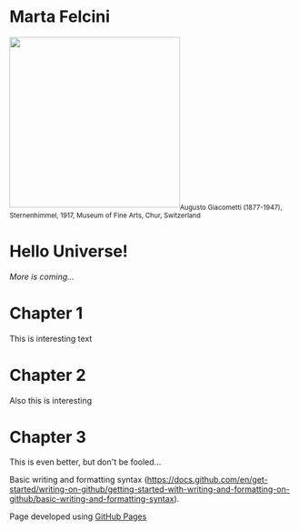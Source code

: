 # Marta Felcini
<!-- This content will not appear in the rendered Markdown -->
<img src="https://user-images.githubusercontent.com/39876967/188236115-a7769732-4f78-44a9-95d0-adeeb070aa02.jpg" width="300" height="300"> 
​<sub>Augusto Giacometti (1877-1947), Sternenhimmel, 1917, Museum of Fine Arts, Chur, Switzerland</sub> 

# Hello Universe!
*More is coming...* 
# Chapter 1
This is interesting text
# Chapter 2
Also this is interesting
# Chapter 3
This is even better, but don't be fooled...

Basic writing and formatting syntax (https://docs.github.com/en/get-started/writing-on-github/getting-started-with-writing-and-formatting-on-github/basic-writing-and-formatting-syntax).


Page developed using <a href="https://docs.github.com/en/pages/getting-started-with-github-pages/about-github-pages">GitHub Pages</a>
